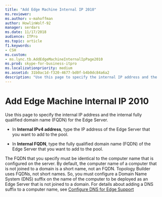 ```yaml
---
title: "Add Edge Machine Internal IP 2010"
ms.reviewer: 
ms.author: v-mahoffman
author: HowlinWolf-92
manager: serdars
ms.date: 11/17/2018
audience: ITPro
ms.topic: article
f1.keywords:
- CSH
ms.custom:
- ms.lync.tb.AddEdgeMachineInternalIpPage2010
ms.prod: skype-for-business-itpro
ms.localizationpriority: medium
ms.assetid: 31b0ac1d-f320-4677-bd0f-b4b0dc84a6a2
description: "Use this page to specify the internal IP address and the internal fully qualified domain name (FQDN) for the Edge Server."
---
```


# Add Edge Machine Internal IP 2010

Use this page to specify the internal IP address and the internal fully qualified domain name (FQDN) for the Edge Server.

- In **Internal IPv4 address**, type the IP address of the Edge Server that you want to add to the pool.

- In **Internal FQDN**, type the fully qualified domain name (FQDN) of the Edge Server that you want to add to the pool.

The FQDN that you specify must be identical to the computer name that is configured on the server. By default, the computer name of a computer that is not joined to a domain is a short name, not an FQDN. Topology Builder uses FQDNs, not short names. So, you must configure a Domain Name System (DNS) suffix on the name of the computer to be deployed as an Edge Server that is not joined to a domain. For details about adding a DNS suffix to a computer name, see [Configure DNS for Edge Support](/previous-versions/office/lync-server-2013/lync-server-2013-configure-dns-for-edge-support)